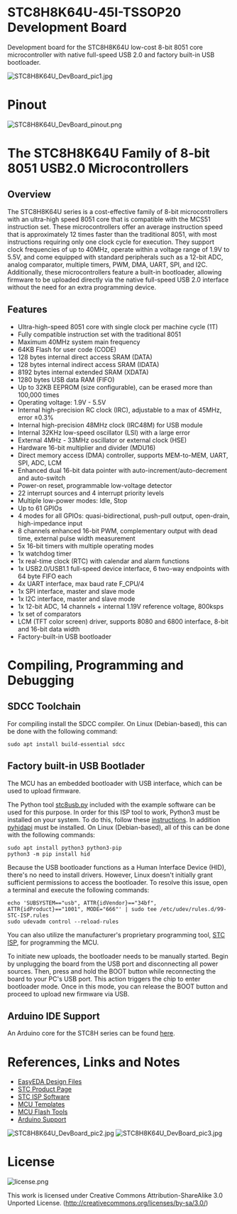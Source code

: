 # STC8H8K64U-45I-TSSOP20 Development Board
Development board for the STC8H8K64U low-cost 8-bit 8051 core microcontroller with native full-speed USB 2.0 and factory built-in USB bootloader.

![STC8H8K64U_DevBoard_pic1.jpg](https://raw.githubusercontent.com/wagiminator/Development-Boards/main/STC8H8K64U_DevBoard/documentation/STC8H8K64U_DevBoard_pic1.jpg)

# Pinout
![STC8H8K64U_DevBoard_pinout.png](https://raw.githubusercontent.com/wagiminator/Development-Boards/main/STC8H8K64U_DevBoard/documentation/STC8H8K64U_DevBoard_pinout.png)

# The STC8H8K64U Family of 8-bit 8051 USB2.0 Microcontrollers
## Overview
The STC8H8K64U series is a cost-effective family of 8-bit microcontrollers with an ultra-high speed 8051 core that is compatible with the MCS51 instruction set. These microcontrollers offer an average instruction speed that is approximately 12 times faster than the traditional 8051, with most instructions requiring only one clock cycle for execution. They support clock frequencies of up to 40MHz, operate within a voltage range of 1.9V to 5.5V, and come equipped with standard peripherals such as a 12-bit ADC, analog comparator, multiple timers, PWM, DMA, UART, SPI, and I2C. Additionally, these microcontrollers feature a built-in bootloader, allowing firmware to be uploaded directly via the native full-speed USB 2.0 interface without the need for an extra programming device.

## Features
- Ultra-high-speed 8051 core with single clock per machine cycle (1T)
- Fully compatible instruction set with the traditional 8051
- Maximum 40MHz system main frequency
- 64KB Flash for user code (CODE)
- 128 bytes internal direct access SRAM (DATA)
- 128 bytes internal indirect access SRAM (IDATA)
- 8192 bytes internal extended SRAM (XDATA)
- 1280 bytes USB data RAM (FIFO)
- Up to 32KB EEPROM (size configurable), can be erased more than 100,000 times
- Operating voltage: 1.9V - 5.5V
- Internal high-precision RC clock (IRC), adjustable to a max of 45MHz, error ±0.3%
- Internal high-precision 48MHz clock (IRC48M) for USB module
- Internal 32KHz low-speed oscillator (LSI) with a large error
- External 4MHz - 33MHz oscillator or external clock (HSE)
- Hardware 16-bit multiplier and divider (MDU16)
- Direct memory access (DMA) controller, supports MEM-to-MEM, UART, SPI, ADC, LCM
- Enhanced dual 16-bit data pointer with auto-increment/auto-decrement and auto-switch
- Power-on reset, programmable low-voltage detector
- 22 interrupt sources and 4 interrupt priority levels
- Multiple low-power modes: Idle, Stop
- Up to 61 GPIOs
- 4 modes for all GPIOs: quasi-bidirectional, push-pull output, open-drain, high-impedance input
- 8 channels enhanced 16-bit PWM, complementary output with dead time, external pulse width measurement
- 5x 16-bit timers with multiple operating modes
- 1x watchdog timer
- 1x real-time clock (RTC) with calendar and alarm functions
- 1x USB2.0/USB1.1 full-speed device interface, 6 two-way endpoints with 64 byte FIFO each
- 4x UART interface, max baud rate F_CPU/4
- 1x SPI interface, master and slave mode
- 1x I2C interface, master and slave mode
- 1x 12-bit ADC, 14 channels + internal 1.19V reference voltage, 800ksps
- 1x set of comparators
- LCM (TFT color screen) driver, supports 8080 and 6800 interface, 8-bit and 16-bit data width
- Factory-built-in USB bootloader

# Compiling, Programming and Debugging
## SDCC Toolchain
For compiling install the SDCC compiler. On Linux (Debian-based), this can be done with the following command:
```
sudo apt install build-essential sdcc
```

## Factory built-in USB Bootlader
The MCU has an embedded bootloader with USB interface, which can be used to upload firmware.

The Python tool [stc8usb.py](https://github.com/wagiminator/MCU-Flash-Tools) included with the example software can be used for this purpose. In order for this ISP tool to work, Python3 must be installed on your system. To do this, follow these [instructions](https://www.pythontutorial.net/getting-started/install-python/). In addition [pyhidapi](https://pypi.org/project/hid/) must be installed. On Linux (Debian-based), all of this can be done with the following commands:

```
sudo apt install python3 python3-pip
python3 -m pip install hid
```

Because the USB bootloader functions as a Human Interface Device (HID), there's no need to install drivers. However, Linux doesn't initially grant sufficient permissions to access the bootloader. To resolve this issue, open a terminal and execute the following commands:

```
echo 'SUBSYSTEM=="usb", ATTR{idVendor}=="34bf", ATTR{idProduct}=="1001", MODE="666"' | sudo tee /etc/udev/rules.d/99-STC-ISP.rules
sudo udevadm control --reload-rules
```

You can also utilize the manufacturer's proprietary programming tool, [STC ISP](https://www.stcmicro.com/rjxz.html), for programming the MCU.

To initiate new uploads, the bootloader needs to be manually started. Begin by unplugging the board from the USB port and disconnecting all power sources. Then, press and hold the BOOT button while reconnecting the board to your PC's USB port. This action triggers the chip to enter bootloader mode. Once in this mode, you can release the BOOT button and proceed to upload new firmware via USB.

## Arduino IDE Support
An Arduino core for the STC8H series can be found [here](https://github.com/ma6254/Arduino_Core_STC).

# References, Links and Notes
- [EasyEDA Design Files](https://oshwlab.com/wagiminator)
- [STC Product Page](https://stcmicro.com/stc/stc8h8k64u.html)
- [STC ISP Software](https://www.stcmicro.com/rjxz.html)
- [MCU Templates](https://github.com/wagiminator/MCU-Templates)
- [MCU Flash Tools](https://github.com/wagiminator/MCU-Flash-Tools)
- [Arduino Support](https://github.com/ma6254/Arduino_Core_STC)

![STC8H8K64U_DevBoard_pic2.jpg](https://raw.githubusercontent.com/wagiminator/Development-Boards/main/STC8H8K64U_DevBoard/documentation/STC8H8K64U_DevBoard_pic2.jpg)
![STC8H8K64U_DevBoard_pic3.jpg](https://raw.githubusercontent.com/wagiminator/Development-Boards/main/STC8H8K64U_DevBoard/documentation/STC8H8K64U_DevBoard_pic3.jpg)

# License

![license.png](https://i.creativecommons.org/l/by-sa/3.0/88x31.png)

This work is licensed under Creative Commons Attribution-ShareAlike 3.0 Unported License. 
(http://creativecommons.org/licenses/by-sa/3.0/)
